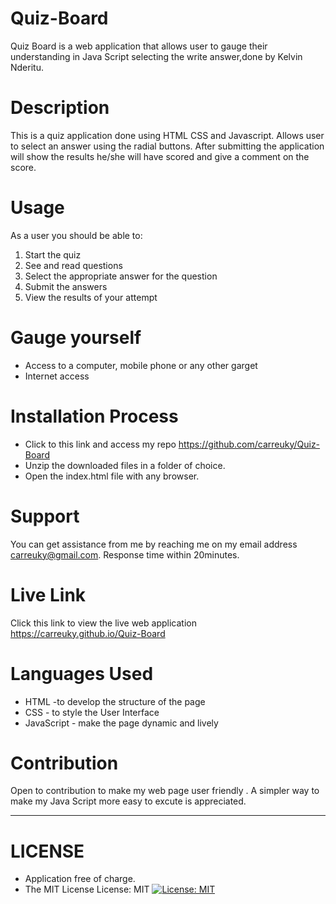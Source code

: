 # Quiz-Board

Quiz Board is a web application that allows user to gauge their understanding in Java Script  selecting the write answer,done by Kelvin Nderitu.

# Description
This is a quiz application done using HTML CSS and Javascript. Allows user to select an answer using the radial buttons. After submitting the application will show the results he/she will have scored and give a comment on the score.

# Usage
As a user you should be able to:

1. Start the quiz
2. See and read questions
3. Select the appropriate answer for the question
4. Submit the answers
5. View the results of your attempt
# Gauge yourself
* Access to  a computer, mobile phone or any other garget
 * Internet access
# Installation Process
* Click to this link and access my repo https://github.com/carreuky/Quiz-Board
* Unzip the downloaded files in a folder of choice.
* Open the index.html file with any browser.
# Support
You can get assistance from me by reaching me on my email address carreuky@gmail.com. Response time within 20minutes.

# Live Link
Click this link to view the live web application https://carreuky.github.io/Quiz-Board
# Languages Used
* HTML -to develop the structure of the page
* CSS - to style the User Interface
* JavaScript - make the page dynamic and lively
# Contribution
Open to contribution to make my web page user friendly . A simpler way to make my Java Script more easy to excute is appreciated.
****
# LICENSE
* Application free of charge.
* The MIT License
License: MIT
[![License: MIT](https://img.shields.io/badge/License-MIT-yellow.svg)](https://opensource.org/licenses/MIT)


